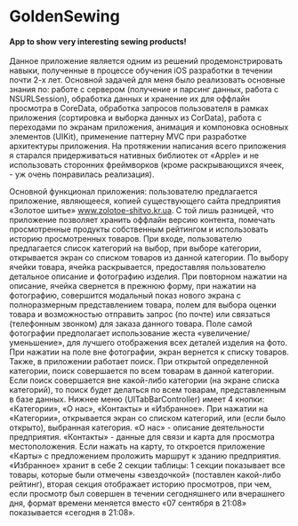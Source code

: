 # GoldenSewing
#### App to show very interesting sewing products!

Данное приложение является одним из решений продемонстрировать навыки, полученные в процессе обучения iOS разработки в течении почти 2-х лет. Основной задачей для меня было реализовать основные знания по: 
работе с сервером (получение и парсинг данных, работа c NSURLSession), 
обработка данных и хранение их для оффлайн просмотра в CoreData, 
обработка запросов пользователя в рамках приложения (сортировка и выборка данных из CorData), 
работа с переходами по экранам приложения, анимация и компоновка основных элементов (UIKit), применение паттерну MVC при разработке архитектуры приложения.
На протяжении написания всего приложения я старался придерживаться нативных библиотек от «Apple» и не использовать сторонних фреймворков (кроме раскрывающихся ячеек, - уж очень понравилась реализация).

Основной функционал приложения: пользователю предлагается приложение, являющееся, копией существующего сайта предприятия «Золотое шитье» www.zolotoe-shitvo.kr.ua. С той лишь разницей, что приложение позволяет хранить оффлайн версию контента, помечать просмотренные продукты собственным рейтингом и использовать историю просмотренных товаров.
При входе, пользователю предлагается список категорий на выбор, при выборе категории, открывается экран со списком товаров из данной категории. По выбору ячейки товара, ячейка раскрывается, предоставляя пользователю детальное описание и фотографию изделия. При повторном нажатии на описание, ячейка свернется в прежнюю форму, при нажатии на фотографию, совершится модальный показ нового экрана с полноразмерным представлением товара, полем для выбора оценки товара и возможностью отправить запрос (по почте) или связаться (телефонным звонком) для заказа данного товара. Поле самой фотографии предполагает использование жеста «увеличение/уменьшение», для лучшего отображения всех деталей изделия на фото. При нажатии на поле вне фотографии, экран вернется к списку товаров. 
Также, в приложении работает поиск. При открытой определенной категории, поиск совершается по всем товарам в данной категории. Если поиск совершается вне какой-либо категории (на экране списка категорий), то поиск будет делаться по всем товарам, представленным в базе данных.
Нижнее меню (UITabBarController) имеет 4 кнопки: «Категории», «О нас», «Контакты» и «Избранное». При нажатии на «Категории», открывается экран со списком категорий, или (если было открыто), выбранная категория. «О нас» - описание деятельности предприятия. «Контакты» - данные для связи и карта для просмотра местоположения. Если нажать на карту, то откроется приложение «Карты» с предложением проложить маршрут к зданию предприятия. «Избранное» хранит в себе 2 секции таблицы: 1 секции показывает все товары, которые были отмечены «звездочкой» (поставлен какой-либо рейтинг), вторая секция отображает историю просмотров, при чем, если просмотр был совершен в течении сегодняшнего или вчерашнего дня, формат времени меняется вместо «07 сентября в 21:08» показывается «сегодня в 21:08».
